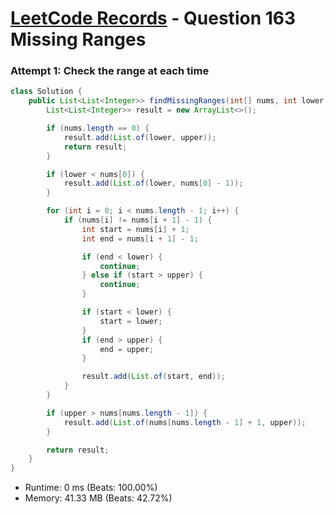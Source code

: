 # [LeetCode Records](../../README.md) - Question 163 Missing Ranges

### Attempt 1: Check the range at each time
```java
class Solution {
    public List<List<Integer>> findMissingRanges(int[] nums, int lower, int upper) {
        List<List<Integer>> result = new ArrayList<>();

        if (nums.length == 0) {
            result.add(List.of(lower, upper));
            return result;
        }

        if (lower < nums[0]) {
            result.add(List.of(lower, nums[0] - 1));
        }

        for (int i = 0; i < nums.length - 1; i++) {
            if (nums[i] != nums[i + 1] - 1) {
                int start = nums[i] + 1;
                int end = nums[i + 1] - 1;

                if (end < lower) {
                    continue;
                } else if (start > upper) {
                    continue;
                }

                if (start < lower) {
                    start = lower;
                }
                if (end > upper) {
                    end = upper;
                }

                result.add(List.of(start, end));
            }
        }

        if (upper > nums[nums.length - 1]) {
            result.add(List.of(nums[nums.length - 1] + 1, upper));
        }

        return result;
    }
}
```
- Runtime: 0 ms (Beats: 100.00%)
- Memory: 41.33 MB (Beats: 42.72%)

<br>
